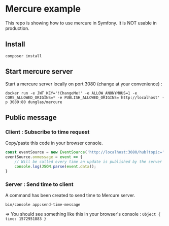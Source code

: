 # Mercure example
This repo is showing how to use mercure in Symfony. It is NOT usable in production.

## Install
`composer install`

## Start mercure server

Start a mercure server locally on port 3080 (change at your convenience) :

`docker run -e JWT_KEY='!ChangeMe!' -e ALLOW_ANONYMOUS=1 -e CORS_ALLOWED_ORIGINS=* -e PUBLISH_ALLOWED_ORIGINS='http://localhost' -p 3080:80 dunglas/mercure`

## Public message

### Client : Subscribe to time request

Copy/paste this code in your browser console.

```javascript
const eventSource = new EventSource('http://localhost:3080/hub?topic=' + encodeURIComponent('http://localhost/time'));
eventSource.onmessage = event => {
    // Will be called every time an update is published by the server
    console.log(JSON.parse(event.data));
}
```

### Server : Send time to client

A command has been created to send time to Mercure server.

```shell script
bin/console app:send-time-message
```

=> You should see something like this in your browser's console :
`Object { time: 1572951883 }`